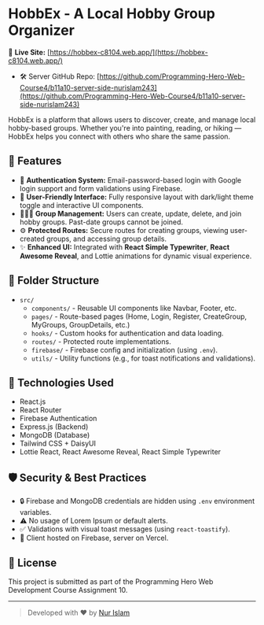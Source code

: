 # HobbEx - A Local Hobby Group Organizer

🔗 **Live Site:** [https://hobbex-c8104.web.app/](https://hobbex-c8104.web.app/)
- 🛠️ Server GitHub Repo: [https://github.com/Programming-Hero-Web-Course4/b11a10-server-side-nurislam243](https://github.com/Programming-Hero-Web-Course4/b11a10-server-side-nurislam243)

HobbEx is a platform that allows users to discover, create, and manage local hobby-based groups. Whether you're into painting, reading, or hiking — HobbEx helps you connect with others who share the same passion.

## 🚀 Features

- 🔐 **Authentication System:** Email-password-based login with Google login support and form validations using Firebase.
- 🎨 **User-Friendly Interface:** Fully responsive layout with dark/light theme toggle and interactive UI components.
- 🧑‍🤝‍🧑 **Group Management:** Users can create, update, delete, and join hobby groups. Past-date groups cannot be joined.
- ⚙️ **Protected Routes:** Secure routes for creating groups, viewing user-created groups, and accessing group details.
- ✨ **Enhanced UI:** Integrated with **React Simple Typewriter**, **React Awesome Reveal**, and Lottie animations for dynamic visual experience.

## 📁 Folder Structure

- `src/`
  - `components/` - Reusable UI components like Navbar, Footer, etc.
  - `pages/` - Route-based pages (Home, Login, Register, CreateGroup, MyGroups, GroupDetails, etc.)
  - `hooks/` - Custom hooks for authentication and data loading.
  - `routes/` - Protected route implementations.
  - `firebase/` - Firebase config and initialization (using `.env`).
  - `utils/` - Utility functions (e.g., for toast notifications and validations).

## 🔧 Technologies Used

- React.js
- React Router
- Firebase Authentication
- Express.js (Backend)
- MongoDB (Database)
- Tailwind CSS + DaisyUI
- Lottie React, React Awesome Reveal, React Simple Typewriter

## 🛡️ Security & Best Practices

- 🔒 Firebase and MongoDB credentials are hidden using `.env` environment variables.
- ⚠️ No usage of Lorem Ipsum or default alerts.
- ✅ Validations with visual toast messages (using `react-toastify`).
- 💾 Client hosted on Firebase, server on Vercel.

## 📜 License

This project is submitted as part of the Programming Hero Web Development Course Assignment 10.

---

> Developed with ❤️ by [Nur Islam](https://github.com/nurislam243)
